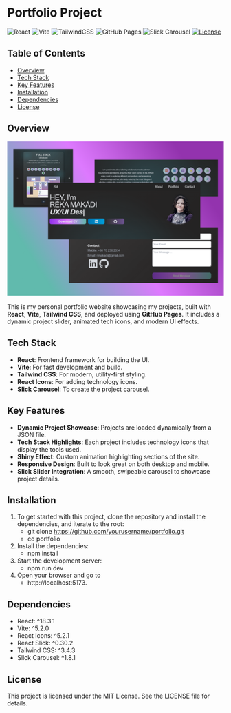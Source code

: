 # Portfolio Project

![React](https://img.shields.io/badge/React-18.3.1-blue) 
![Vite](https://img.shields.io/badge/Vite-5.2.0-brightgreen)
![TailwindCSS](https://img.shields.io/badge/TailwindCSS-3.4.3-%2338B2AC)
![GitHub Pages](https://img.shields.io/badge/GitHub%20Pages-deployed-lightgrey)
![Slick Carousel](https://img.shields.io/badge/Slick%20Carousel-1.8.1-red)
[![License](https://img.shields.io/badge/license-MIT-blue.svg?style=flat-square)](./LICENSE)


## Table of Contents
- [Overview](#overview)
- [Tech Stack](#tech-stack)
- [Key Features](#key-features)
- [Installation](#installation)
- [Dependencies](#dependencies)
- [License](#license)

## Overview
![Project Screenshot](./public/images/portfolio.png)

This is my personal portfolio website showcasing my projects, built with **React**, **Vite**, **Tailwind CSS**, and deployed using **GitHub Pages**. It includes a dynamic project slider, animated tech icons, and modern UI effects.

## Tech Stack
- **React**: Frontend framework for building the UI.
- **Vite**: For fast development and build.
- **Tailwind CSS**: For modern, utility-first styling.
- **React Icons**: For adding technology icons.
- **Slick Carousel**: To create the project carousel.

## Key Features
- **Dynamic Project Showcase**: Projects are loaded dynamically from a JSON file.
- **Tech Stack Highlights**: Each project includes technology icons that display the tools used.
- **Shiny Effect**: Custom animation highlighting sections of the site.
- **Responsive Design**: Built to look great on both desktop and mobile.
- **Slick Slider Integration**: A smooth, swipeable carousel to showcase project details.
  
## Installation

1. To get started with this project, clone the repository and install the dependencies, and iterate to the root:
    - git clone https://github.com/yourusername/portfolio.git
    - cd portfolio
2. Install the dependencies:
    - npm install
3. Start the development server:
    - npm run dev
4. Open your browser and go to 
    - http://localhost:5173.

## Dependencies
- React: ^18.3.1
- Vite: ^5.2.0
- React Icons: ^5.2.1
- React Slick: ^0.30.2
- Tailwind CSS: ^3.4.3
- Slick Carousel: ^1.8.1

## License
This project is licensed under the MIT License. See the LICENSE file for details.
